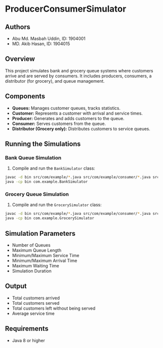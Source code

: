 # ProducerConsumerSimulator

## Authors

- Abu Md. Masbah Uddin, ID: 1904001
- MD. Akib Hasan, ID: 1904015

## Overview

This project simulates bank and grocery queue systems where customers arrive and are served by consumers. It includes producers, consumers, a distributor (for grocery), and queue management.

## Components

- **Queues:** Manages customer queues, tracks statistics.
- **Customer:** Represents a customer with arrival and service times.
- **Producer:** Generates and adds customers to the queue.
- **Consumer:** Serves customers from the queue.
- **Distributor (Grocery only):** Distributes customers to service queues.

## Running the Simulations

### Bank Queue Simulation

1. Compile and run the `BankSimulator` class:

```bash
javac -d bin src/com/example/*.java src/com/example/consumer/*.java src/com/example/model/*.java src/com/example/producer/*.java src/com/example/queue/*.java
java -cp bin com.example.BankSimulator
```

### Grocery Queue Simulation

1. Compile and run the `GrocerySimulator` class:

```bash
javac -d bin src/com/example/*.java src/com/example/consumer/*.java src/com/example/distributor/*.java src/com/example/model/*.java src/com/example/producer/*.java src/com/example/queue/*.java
java -cp bin com.example.GrocerySimulator
```

## Simulation Parameters

- Number of Queues
- Maximum Queue Length
- Minimum/Maximum Service Time
- Minimum/Maximum Arrival Time
- Maximum Waiting Time
- Simulation Duration

## Output

- Total customers arrived
- Total customers served
- Total customers left without being served
- Average service time

## Requirements

- Java 8 or higher
